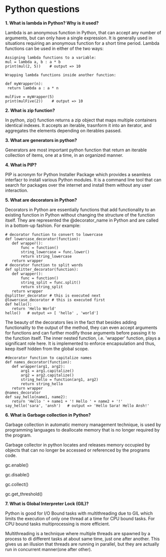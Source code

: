 # Python questions

**1. What is lambda in Python? Why is it used?**

Lambda is an anonymous function in Python, that can accept any number of arguments, but can only have a single expression. It is generally used in situations requiring an anonymous function for a short time period. 
Lambda functions can be used in either of the two ways:

	Assigning lambda functions to a variable:
	mul = lambda a, b : a * b
	print(mul(2, 5))    # output => 10
	
	Wrapping lambda functions inside another function:
	
	def myWrapper(n):
	 return lambda a : a * n
	
	mulFive = myWrapper(5)
	print(mulFive(2))    # output => 10

**2. What is zip function?**

   In python, zip() function returns a zip object that maps multiple containers identical indexes. It accepts an iterable, trasnform it into an iterator, and aggregates the elements depending on iterables passed. 

**3. What are generators in python?**

   Generators are most important python function that return an iterable collection of items, one at a time, in an organized manner.

**4. What is PIP?**

PIP is acronym for Python Installer Package which provides a seamless interfacr to install various Python modules. It is a command line tool that can search for packages over the internet and install them without any user interaction.


**5. What are decorators in Python?**

Decorators in Python are essentially functions that add functionality to an existing function in Python without changing the structure of the function itself. They are represented the @decorator_name in Python and are called in a bottom-up fashion. For example:
	
	# decorator function to convert to lowercase
	def lowercase_decorator(function):
	   def wrapper():
	       func = function()
	       string_lowercase = func.lower()
	       return string_lowercase
	   return wrapper
	# decorator function to split words
	def splitter_decorator(function):
	   def wrapper():
	       func = function()
	       string_split = func.split()
	       return string_split
	   return wrapper
	@splitter_decorator # this is executed next
	@lowercase_decorator # this is executed first
	def hello():
	   return 'Hello World'
	hello()   # output => [ 'hello' , 'world']
 
The beauty of the decorators lies in the fact that besides adding functionality to the output of the method, they can even accept arguments for functions and can further modify those arguments before passing it to the function itself. The inner nested function, i.e. 'wrapper' function, plays a significant role here. It is implemented to enforce encapsulation and thus, keep itself hidden from the global scope.

	#decorator function to capitalize names
	def names_decorator(function):
	   def wrapper(arg1, arg2):
	       arg1 = arg1.capitalize()
	       arg2 = arg2.capitalize()
	       string_hello = function(arg1, arg2)
	       return string_hello
	   return wrapper
	@names_decorator
	def say_hello(name1, name2):
	   return 'Hello ' + name1 + '! Hello ' + name2 + '!'
	say_hello('sara', 'ansh')   # output => 'Hello Sara! Hello Ansh!'

**6. What is Garbage collection in Python?**

Garbage collection in automatic memory management technique, is used by programming languages to deallocate memory that is no longer required by the program.

Garbage collector in python locates and releases memory occupied by objects that can no longer be accessed or referenced by the programs code.

gc.enable()

gc.disable()

gc.collect()

gc.get_threshold()

**7. What is Global Interpreter Lock (GIL)?**

Python is good for I/O Bound tasks with multithreading due to GIL which limits the execution of only one thread at a time for CPU bound tasks.
For CPU bound tasks multiprocessing is more efficient.

Multithreading is a technique where multiple threads are spawned by a process to di different tasks at about same time, just one after another.
This gives us an illusion that threads are running in parallel, but they are actually run in concurrent manner(one after other).

